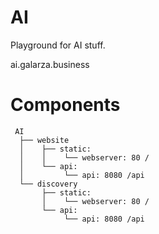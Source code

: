 # AI
Playground for AI stuff.

ai.galarza.business

# Components
```
 AI
  ├── website
  │    ├── static: 
  │    │    └── webserver: 80 /
  │    └── api: 
  │         └── api: 8080 /api
  └── discovery
       ├── static: 
       │    └── webserver: 80 /
       └── api: 
            └── api: 8080 /api
```
